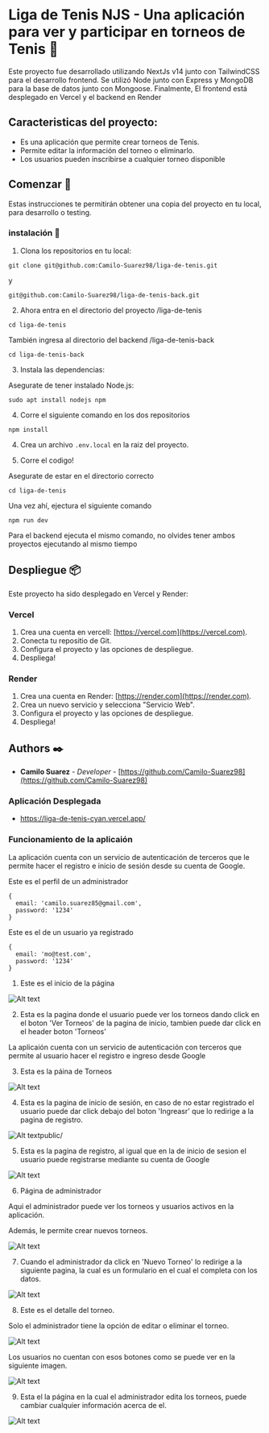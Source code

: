 # Liga de Tenis NJS - Una aplicación para ver y participar en torneos de Tenis 🎾

Este proyecto fue desarrollado utilizando NextJs v14 junto con TailwindCSS para el desarrollo frontend. Se utilizó Node junto con Express y MongoDB para la base de datos junto con Mongoose. Finalmente, El frontend está desplegado en Vercel y el backend en Render

## Caracteristicas del proyecto:
- Es una aplicación que permite crear torneos de Tenis.
- Permite editar la información del torneo o eliminarlo.
- Los usuarios pueden inscribirse a cualquier torneo disponible

## Comenzar 🚀

Estas instrucciones te permitirán obtener una copia del proyecto en tu local, para desarrollo o testing. 

### instalación 🔧

1. Clona los repositorios en tu local: 
```
git clone git@github.com:Camilo-Suarez98/liga-de-tenis.git
```

y

```
git@github.com:Camilo-Suarez98/liga-de-tenis-back.git
```

2. Ahora entra en el directorio del proyecto /liga-de-tenis

```
cd liga-de-tenis
```

También ingresa al directorio del backend /liga-de-tenis-back

```
cd liga-de-tenis-back
```

3. Instala las dependencias:

Asegurate de tener instalado Node.js:

```
sudo apt install nodejs npm
```

4. Corre el siguiente comando en los dos repositorios
```
npm install
```

4. Crea un archivo `.env.local` en la raiz del proyecto.

5. Corre el codigo!

Asegurate de estar en el directorio correcto

```
cd liga-de-tenis
```

Una vez ahí, ejectura el siguiente comando

```
npm run dev
```

Para el backend ejecuta el mismo comando, no olvides tener ambos proyectos ejecutando al mismo tiempo

## Despliegue 📦

Este proyecto ha sido desplegado en Vercel y Render:

### Vercel

1. Crea una cuenta en vercell: [https://vercel.com](https://vercel.com).
2. Conecta tu repositio de Git.
3. Configura el proyecto y las opciones de despliegue.
4. Despliega!

### Render

1. Crea una cuenta en Render: [https://render.com](https://render.com).
2. Crea un nuevo servicio y selecciona "Servicio Web".
3. Configura el proyecto y las opciones de despliegue.
4. Despliega!

## Authors ✒️

- **Camilo Suarez** - _Developer_ - [https://github.com/Camilo-Suarez98](https://github.com/Camilo-Suarez98)

### Aplicación Desplegada 
- https://liga-de-tenis-cyan.vercel.app/

### Funcionamiento de la aplicaión

La aplicación cuenta con un servicio de autenticación de terceros que le permite hacer el registro e inicio de sesión desde su cuenta de Google.

Este es el perfil de un administrador 
```
{
  email: 'camilo.suarez85@gmail.com',
  password: '1234'
}
```

Este es el de un usuario ya registrado
```
{
  email: 'mo@test.com',
  password: '1234'
}
```

1. Este es el inicio de la página

![Alt text](public/image-2.png)

2. Esta es la pagina donde el usuario puede ver los torneos dando click en el boton 'Ver Torneos' de la pagina de inicio, tambien puede dar click en el header boton 'Torneos'

La aplicaión cuenta con un servicio de autenticación con terceros que permite al usuario hacer el registro e ingreso desde Google

3. Esta es la páina de Torneos

![Alt text](public/image-3.png)

4. Esta es la pagina de inicio de sesión, en caso de no estar registrado el usuario puede dar click debajo del boton 'Ingreasr' que lo redirige a la pagina de registro.

![Alt textpublic/](image.png)

5. Esta es la pagina de registro, al igual que en la de inicio de sesion el usuario puede registrarse mediante su cuenta de Google

![Alt text](public/image-4.png)

6. Página de administrador

Aqui el administrador puede ver los torneos y usuarios activos en la aplicación.

Además, le permite crear nuevos torneos.

![Alt text](public/image-5.png)

7. Cuando el administrador da click en 'Nuevo Torneo' lo redirige a la siguiente pagina, la cual es un formulario en el cual el completa con los datos.

![Alt text](public/image-8.png)

8. Este es el detalle del torneo.

Solo el administrador tiene la opción de editar o eliminar el torneo.

![Alt text](public/image-6.png)

Los usuarios no cuentan con esos botones como se puede ver en la siguiente imagen.

![Alt text](public/image-7.png)

9. Esta el la página en la cual el administrador edita los torneos, puede cambiar cualquier información acerca de el.

![Alt text](public/image-9.png)